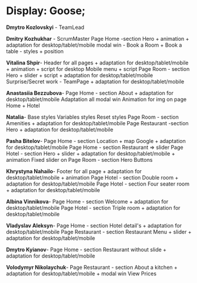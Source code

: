 <h1> Display: Goose; </h1> 


<b>Dmytro Kozlovskyi</b>  - TeamLead

<b>Dmitry Kozhukhar</b> - ScrumMaster 
Page Home -section  Hero + animation + adaptation for desktop/tablet/mobile
modal win - Book a Room + Book a table - styles + position

<b>Vitalina Shpir</b>-
Header for all pages + adaptation for desktop/tablet/mobile + animation + script for desktop
Mobile menu + script
Page Room - section Hero + slider + script + adaptation for desktop/tablet/mobile
Surprise/Secret work - TeamPage + adaptation for desktop/tablet/mobile

<b>Anastasiia Bezzubova</b>- 
Page Home - section About + adaptation for desktop/tablet/mobile
Adaptation all modal win
Animation for img on page Home + Hotel

<b>Natalia</b>-
Base styles
Variables styles
Reset styles
Page Room - section Amenities + adaptation for desktop/tablet/mobile
Page Restaurant -section Hero + adaptation for desktop/tablet/mobile

<b>Pasha Bitelov</b>-
Page Home - section Location + map Google + adaptation for desktop/tablet/mobile
Page Home - section Restaurant => slider
Page Hotel - section Hero + slider + adaptation for desktop/tablet/mobile + animation
Fixed slider on Page Room - section Hero
Buttons

<b>Khrystyna Nahailo</b>-
Footer for all page + adaptation for desktop/tablet/mobile + animation
Page Hotel - section Double room + adaptation for desktop/tablet/mobile
Page Hotel - section Four seater room + adaptation for desktop/tablet/mobile

<b>Albina Vinnikova</b>-
Page Home - section Welcome + adaptation for desktop/tablet/mobile
Page Hotel - section Triple room + adaptation for desktop/tablet/mobile

<b>Vladyslav Aleksyn</b>-
Page Home - section Hotel detail's + adaptation for desktop/tablet/mobile
Page Restaurant - section Restaurant Menu + slider + adaptation for desktop/tablet/mobile

<b>Dmytro Kyianov</b>-
Page Home - section Restaurant without slide + adaptation for desktop/tablet/mobile

<b>Volodymyr Nikolaychuk</b>-
Page Restaurant - section About a kitchen + adaptation for desktop/tablet/mobile + modal win View Prices
